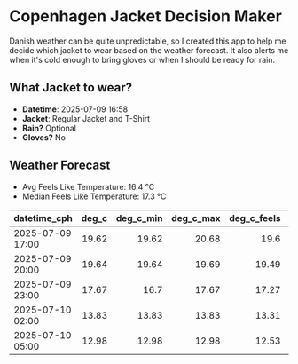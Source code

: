 
# Copenhagen Jacket Decision Maker

Danish weather can be quite unpredictable, so I created this app to help me decide which jacket to wear based on the weather forecast. 
It also alerts me when it's cold enough to bring gloves or when I should be ready for rain.

## What Jacket to wear?

- **Datetime**: 2025-07-09 16:58
- **Jacket**: Regular Jacket and T-Shirt
- **Rain?** Optional
- **Gloves?** No

## Weather Forecast
- Avg Feels Like Temperature: 16.4 °C
- Median Feels Like Temperature: 17.3 °C

| datetime_cph     |   deg_c |   deg_c_min |   deg_c_max |   deg_c_feels | weather   | wind   | rain   |
|:-----------------|--------:|------------:|------------:|--------------:|:----------|:-------|:-------|
| 2025-07-09 17:00 |   19.62 |       19.62 |       20.68 |         19.6  | Rain      | Low    | Low    |
| 2025-07-09 20:00 |   19.64 |       19.64 |       19.69 |         19.49 | Clouds    | Low    | None   |
| 2025-07-09 23:00 |   17.67 |       16.7  |       17.67 |         17.27 | Clouds    | Low    | None   |
| 2025-07-10 02:00 |   13.83 |       13.83 |       13.83 |         13.31 | Clouds    | Low    | None   |
| 2025-07-10 05:00 |   12.98 |       12.98 |       12.98 |         12.53 | Clouds    | Low    | None   |
        